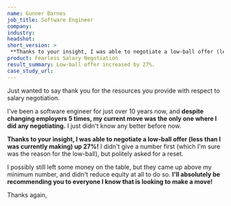 ```yaml
---
name: Gunner Barnes
job_title: Software Engineer
company: 
industry: 
headshot: 
short_version: >
 **Thanks to your insight, I was able to negotiate a low-ball offer (less than I was currently making) up 27%!**
product: Fearless Salary Negotiation
result_summary: Low-ball offer increased by 27%.
case_study_url: 
---
```


Just wanted to say thank you for the resources you provide with respect to salary negotiation.

I've been a software engineer for just over 10 years now, and **despite changing employers 5 times, my current move was the only one where I did any negotiating.** I just didn't know any better before now.

**Thanks to your insight, I was able to negotiate a low-ball offer (less than I was currently making) up 27%!** I didn't give a number first (which I'm sure was the reason for the low-ball), but politely asked for a reset.

I possibly still left some money on the table, but they came up above my minimum number, and didn't reduce equity at all to do so. **I'll absolutely be recommending you to everyone I know that is looking to make a move!**

Thanks again,